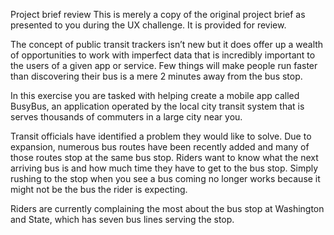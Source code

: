 Project brief review
This is merely a copy of the original project brief as presented to you during the UX challenge. It is provided for review.

The concept of public transit trackers isn’t new but it does offer up a wealth of opportunities to work with imperfect data 
that is incredibly important to the users of a given app or service. Few things will make people run faster than discovering 
their bus is a mere 2 minutes away from the bus stop.

In this exercise you are tasked with helping create a mobile app called BusyBus, an application operated by the local city 
transit system that is serves thousands of commuters in a large city near you.

Transit officials have identified a problem they would like to solve. Due to expansion, numerous bus routes have been recently 
added and many of those routes stop at the same bus stop. Riders want to know what the next arriving bus is and how much time 
they have to get to the bus stop. Simply rushing to the stop when you see a bus coming no longer works because it might not be 
the bus the rider is expecting.

Riders are currently complaining the most about the bus stop at Washington and State, which has seven bus lines serving the 
stop.
